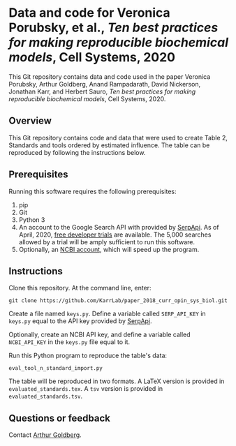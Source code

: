 # Data and code for Veronica Porubsky, et al., *Ten best practices for making reproducible biochemical models*, Cell Systems, 2020

This Git repository contains data and code used in the paper Veronica Porubsky, Arthur Goldberg, Anand Rampadarath, David Nickerson, Jonathan Karr, and Herbert Sauro, *Ten best practices for making reproducible biochemical models*, Cell Systems, 2020.

[//]: # (Todo: add exact paper reference; check table number and name.)
[//]: # (Todo: add exact paper reference.)


## Overview
This Git repository contains code and data that were used to create Table 2, Standards and tools ordered by estimated influence.
The table can be reproduced by following the instructions below.

## Prerequisites

Running this software requires the following prerequisites:

1. pip
1. Git
1. Python 3
1. An account to the Google Search API with provided by [SerpApi](https://serpapi.com/). As of April, 2020, [free developer trials](https://serpapi.com/#pricing) are available. The 5,000 searches allowed by a trial will be amply sufficient to run this software.
1. Optionally, an [NCBI account](https://www.ncbi.nlm.nih.gov/account/), which will speed up the program.

## Instructions

Clone this repository. At the command line, enter:

    git clone https://github.com/KarrLab/paper_2018_curr_opin_sys_biol.git

Create a file named `keys.py`.
Define a variable called `SERP_API_KEY` in `keys.py` equal to the API key provided by [SerpApi](https://serpapi.com/manage-api-key).

Optionally, create an NCBI API key, and define a variable called `NCBI_API_KEY` in the `keys.py` file equal to it.

Run this Python program to reproduce the table's data:

    eval_tool_n_standard_import.py

The table will be reproduced in two formats.
A LaTeX version is provided in `evaluated_standards.tex`.
A `tsv` version is provided in `evaluated_standards.tsv`.

## Questions or feedback

Contact [Arthur Goldberg](mailto:Arthur_dot_Goldberg@mssm.edu).

